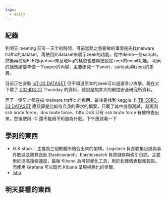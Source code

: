 ```yaml
---
tags:
  - daily
---
```

## 紀錄
到明天 meeting 前有一天半的時間，目前當務之急要做的事情是先找malware traffic的dataset，再使用此dataset來展示zeek的功能，從中demo一些scripts，然後再使用ELK跟grafana來呈現log的樣貌也要順便設定zeek的email功能。
明天的話應該要準備一下paper的內容，主要研究一下snort、suricata與zeek的差異。

目前正在安裝 [IoT-23 DATASET](https://www.stratosphereips.org/datasets-iot23?utm_source=chatgpt.com) 但不知道原本的zeek可以過濾多少攻擊。現在又下載了 [CIC-IDS 27](http://cicresearch.ca/CICDataset/CIC-IDS-2017/Dataset/CIC-IDS-2017/) Thursday 的資料，聽說是加拿大的網路安全研究所資料。

弄了一個早上都在搞 malware traffic 的東西，最後是找到 kaggle 上 [TII-SSRC-23 DATASET](https://www.kaggle.com/datasets/daniaherzalla/tii-ssrc-23?resource=download) 應該算是比較符合我的需求的檔案，只載了其中幾個測試，發現測ssh brute force、dns brute force、http DoS 只有 ssh brute force 有被檢查出來，然後使用 -C 還不能用不知道為什麼。下午應該看一下

## 學到的東西
- ELK stack：主要為三個軟體所結合出來的架構，Logstash 負責收集日誌與事件數據並將其送到 Elasticsearch，Elasticsearch 負責儲存與索引日誌，主要用於提高搜索速度，最後 Kibana 為可視覺化工具，用於創建儀表板和報告。而使用 Grafana 可以取代 Kibana 呈現視覺化的步驟。
- [Istio](https://ithelp.ithome.com.tw/users/20139235/ironman/5594?page=3)

## 明天要看的東西
